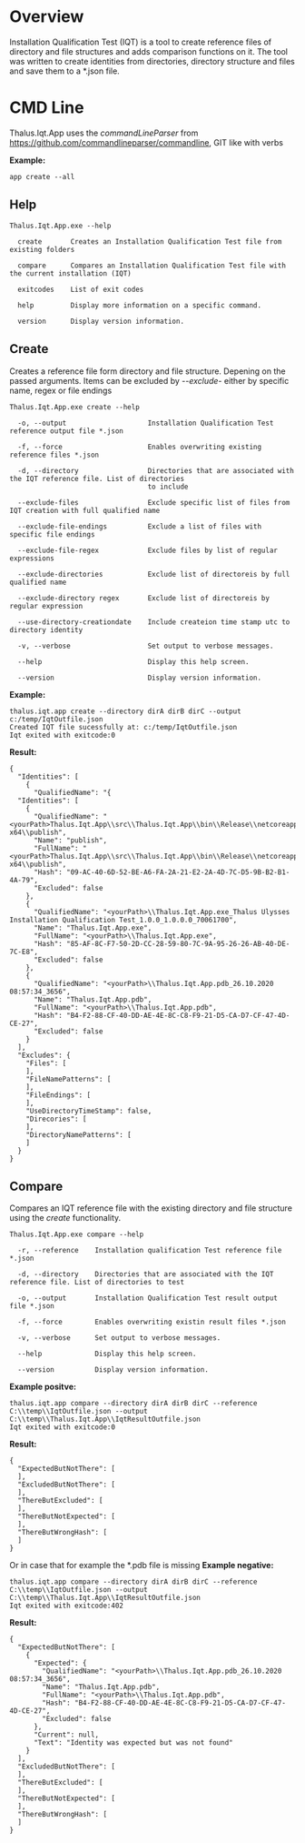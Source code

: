 # Overview
Installation Qualification Test (IQT) is a tool to create reference files of directory and
file structures and adds comparison functions on it.
The tool was written to create identities from directories, directory structure and files
and save them to a *.json file.

# CMD Line

Thalus.Iqt.App uses the *commandLineParser* from https://github.com/commandlineparser/commandline, GIT like with verbs

**Example:**
```
app create --all
```

## Help
```
Thalus.Iqt.App.exe --help

  create       Creates an Installation Qualification Test file from existing folders

  compare      Compares an Installation Qualification Test file with the current installation (IQT)

  exitcodes    List of exit codes

  help         Display more information on a specific command.

  version      Display version information.
  ```
## Create
Creates a reference file form directory and file structure. Depening on the passed arguments. Items can be excluded by *--exclude-* either by specific name, regex or file endings
```
Thalus.Iqt.App.exe create --help

  -o, --output                    Installation Qualification Test reference output file *.json

  -f, --force                     Enables overwriting existing reference files *.json

  -d, --directory                 Directories that are associated with the IQT reference file. List of directories
                                  to include

  --exclude-files                 Exclude specific list of files from IQT creation with full qualified name

  --exclude-file-endings          Exclude a list of files with specific file endings

  --exclude-file-regex            Exclude files by list of regular expressions

  --exclude-directories           Exclude list of directoreis by full qualified name

  --exclude-directory regex       Exclude list of directoreis by regular expression

  --use-directory-creationdate    Include createion time stamp utc to directory identity

  -v, --verbose                   Set output to verbose messages.

  --help                          Display this help screen.

  --version                       Display version information.
```
**Example:**
```
thalus.iqt.app create --directory dirA dirB dirC --output  c:/temp/IqtOutfile.json
Created IQT file sucessfully at: c:/temp/IqtOutfile.json
Iqt exited with exitcode:0
```
**Result:**
```
{
  "Identities": [
    {
      "QualifiedName": "{
  "Identities": [
    {
      "QualifiedName": "<yourPath>Thalus.Iqt.App\\src\\Thalus.Iqt.App\\bin\\Release\\netcoreapp3.1\\win-x64\\publish",
      "Name": "publish",
      "FullName": "<yourPath>Thalus.Iqt.App\\src\\Thalus.Iqt.App\\bin\\Release\\netcoreapp3.1\\win-x64\\publish",
      "Hash": "09-AC-40-6D-52-BE-A6-FA-2A-21-E2-2A-4D-7C-D5-9B-B2-B1-4A-79",
      "Excluded": false
    },
    {
      "QualifiedName": "<yourPath>\\Thalus.Iqt.App.exe_Thalus Ulysses Installation Qualification Test_1.0.0_1.0.0.0_70061700",
      "Name": "Thalus.Iqt.App.exe",
      "FullName": "<yourPath>\\Thalus.Iqt.App.exe",
      "Hash": "85-AF-8C-F7-50-2D-CC-28-59-80-7C-9A-95-26-26-AB-40-DE-7C-E8",
      "Excluded": false
    },
    {
      "QualifiedName": "<yourPath>\\Thalus.Iqt.App.pdb_26.10.2020 08:57:34_3656",
      "Name": "Thalus.Iqt.App.pdb",
      "FullName": "<yourPath>\\Thalus.Iqt.App.pdb",
      "Hash": "B4-F2-88-CF-40-DD-AE-4E-8C-C8-F9-21-D5-CA-D7-CF-47-4D-CE-27",
      "Excluded": false
    }
  ],
  "Excludes": {
    "Files": [
    ],
    "FileNamePatterns": [
    ],
    "FileEndings": [
    ],
    "UseDirectoryTimeStamp": false,
    "Direcories": [
    ],
    "DirectoryNamePatterns": [
    ]
  }
}
```
## Compare
Compares an IQT reference file with the existing directory and file structure using the *create* functionality.

```
Thalus.Iqt.App.exe compare --help

  -r, --reference    Installation qualification Test reference file *.json

  -d, --directory    Directories that are associated with the IQT reference file. List of directories to test

  -o, --output       Installation Qualification Test result output file *.json

  -f, --force        Enables overwriting existin result files *.json

  -v, --verbose      Set output to verbose messages.

  --help             Display this help screen.

  --version          Display version information.
```
**Example positve:**
```
thalus.iqt.app compare --directory dirA dirB dirC --reference C:\\temp\\IqtOutfile.json --output C:\\temp\\Thalus.Iqt.App\\IqtResultOutfile.json
Iqt exited with exitcode:0
```
**Result:**
```
{
  "ExpectedButNotThere": [
  ],
  "ExcludedButNotThere": [
  ],
  "ThereButExcluded": [
  ],
  "ThereButNotExpected": [
  ],
  "ThereButWrongHash": [
  ]
}
```
Or in case that for example the *.pdb file is missing
**Example negative:**
```
thalus.iqt.app compare --directory dirA dirB dirC --reference C:\\temp\\IqtOutfile.json --output C:\\temp\\Thalus.Iqt.App\\IqtResultOutfile.json
Iqt exited with exitcode:402
```
**Result:**
```
{
  "ExpectedButNotThere": [
    {
      "Expected": {
        "QualifiedName": "<yourPath>\\Thalus.Iqt.App.pdb_26.10.2020 08:57:34_3656",
        "Name": "Thalus.Iqt.App.pdb",
        "FullName": "<yourPath>\\Thalus.Iqt.App.pdb",
        "Hash": "B4-F2-88-CF-40-DD-AE-4E-8C-C8-F9-21-D5-CA-D7-CF-47-4D-CE-27",
        "Excluded": false
      },
      "Current": null,
      "Text": "Identity was expected but was not found"
    }
  ],
  "ExcludedButNotThere": [
  ],
  "ThereButExcluded": [
  ],
  "ThereButNotExpected": [
  ],
  "ThereButWrongHash": [
  ]
}
```


